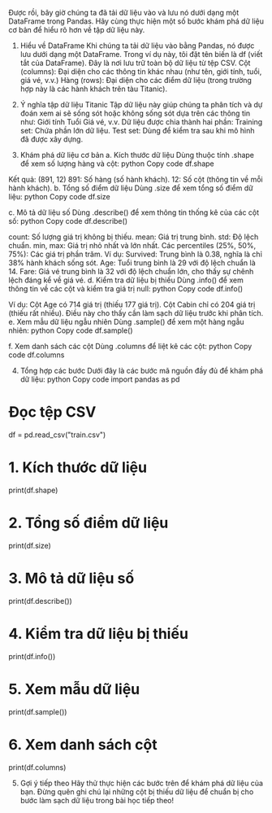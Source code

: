 Được rồi, bây giờ chúng ta đã tải dữ liệu vào và lưu nó dưới dạng một DataFrame trong Pandas. Hãy cùng thực hiện một số bước khám phá dữ liệu cơ bản để hiểu rõ hơn về tập dữ liệu này.

1. Hiểu về DataFrame
Khi chúng ta tải dữ liệu vào bằng Pandas, nó được lưu dưới dạng một DataFrame. Trong ví dụ này, tôi đặt tên biến là df (viết tắt của DataFrame). Đây là nơi lưu trữ toàn bộ dữ liệu từ tệp CSV.
Cột (columns): Đại diện cho các thông tin khác nhau (như tên, giới tính, tuổi, giá vé, v.v.)
Hàng (rows): Đại diện cho các điểm dữ liệu (trong trường hợp này là các hành khách trên tàu Titanic).

2. Ý nghĩa tập dữ liệu Titanic
Tập dữ liệu này giúp chúng ta phân tích và dự đoán xem ai sẽ sống sót hoặc không sống sót dựa trên các thông tin như:
Giới tính
Tuổi
Giá vé, v.v.
Dữ liệu được chia thành hai phần:
Training set: Chứa phần lớn dữ liệu.
Test set: Dùng để kiểm tra sau khi mô hình đã được xây dựng.

3. Khám phá dữ liệu cơ bản
a. Kích thước dữ liệu
Dùng thuộc tính .shape để xem số lượng hàng và cột:
python
Copy code
df.shape

Kết quả: (891, 12)
891: Số hàng (số hành khách).
12: Số cột (thông tin về mỗi hành khách).
b. Tổng số điểm dữ liệu
Dùng .size để xem tổng số điểm dữ liệu:
python
Copy code
df.size

c. Mô tả dữ liệu số
Dùng .describe() để xem thông tin thống kê của các cột số:
python
Copy code
df.describe()

count: Số lượng giá trị không bị thiếu.
mean: Giá trị trung bình.
std: Độ lệch chuẩn.
min, max: Giá trị nhỏ nhất và lớn nhất.
Các percentiles (25%, 50%, 75%): Các giá trị phần trăm.
Ví dụ:
Survived: Trung bình là 0.38, nghĩa là chỉ 38% hành khách sống sót.
Age: Tuổi trung bình là 29 với độ lệch chuẩn là 14.
Fare: Giá vé trung bình là 32 với độ lệch chuẩn lớn, cho thấy sự chênh lệch đáng kể về giá vé.
d. Kiểm tra dữ liệu bị thiếu
Dùng .info() để xem thông tin về các cột và kiểm tra giá trị null:
python
Copy code
df.info()

Ví dụ:
Cột Age có 714 giá trị (thiếu 177 giá trị).
Cột Cabin chỉ có 204 giá trị (thiếu rất nhiều).
Điều này cho thấy cần làm sạch dữ liệu trước khi phân tích.
e. Xem mẫu dữ liệu ngẫu nhiên
Dùng .sample() để xem một hàng ngẫu nhiên:
python
Copy code
df.sample()

f. Xem danh sách các cột
Dùng .columns để liệt kê các cột:
python
Copy code
df.columns


4. Tổng hợp các bước
Dưới đây là các bước mã nguồn đầy đủ để khám phá dữ liệu:
python
Copy code
import pandas as pd

# Đọc tệp CSV
df = pd.read_csv("train.csv")

# 1. Kích thước dữ liệu
print(df.shape)

# 2. Tổng số điểm dữ liệu
print(df.size)

# 3. Mô tả dữ liệu số
print(df.describe())

# 4. Kiểm tra dữ liệu bị thiếu
print(df.info())

# 5. Xem mẫu dữ liệu
print(df.sample())

# 6. Xem danh sách cột
print(df.columns)


5. Gợi ý tiếp theo
Hãy thử thực hiện các bước trên để khám phá dữ liệu của bạn. Đừng quên ghi chú lại những cột bị thiếu dữ liệu để chuẩn bị cho bước làm sạch dữ liệu trong bài học tiếp theo!

